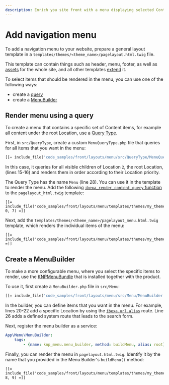 ```yaml
---
description: Enrich you site front with a menu displaying selected Content items.
---
```


# Add navigation menu

To add a navigation menu to your website, prepare a general layout template in a `templates/themes/<theme_name>/pagelayout.html.twig` file.

This template can contain things such as header, menu, footer, as well as [assets](../assets.md) for the whole site,
and all other templates [extend](../templates/templates.md#connecting-templates) it.

To select items that should be rendered in the menu, you can use one of the following ways:

- create a [query](#render-menu-using-a-query)
- create a [MenuBuilder](#create-a-menubuilder)

## Render menu using a query

To create a menu that contains a specific set of Content items, for example all content under the root Location, use a [Query Type](../queries_and_controllers/content_queries.md).

First, in `src/QueryType`, create a custom `MenuQueryType.php` file that queries for all items that you want in the menu:

``` php hl_lines="15 16 28"
[[= include_file('code_samples/front/layouts/menu/src/QueryType/MenuQueryType.php') =]]
```

In this case, it queries for all visible children of Location `2`, the root Location, (lines 15-16)
and renders them in order according to their Location priority.

The Query Type has the name `Menu` (line 28).
You can use it in the template to render the menu.
Add the following [`ibexa_render_content_query` function](../twig_function_reference/content_twig_functions.md#ibexa_render_content_query) to the `pagelayout_html.twig` template:

``` html+twig
[[= include_file('code_samples/front/layouts/menu/templates/themes/my_theme/pagelayout.html.twig', 0, 7) =]]
```

Next, add the `templates/themes/<theme_name>/pagelayout_menu.html.twig` template,
which renders the individual items of the menu:

``` html+twig
[[= include_file('code_samples/front/layouts/menu/templates/themes/my_theme/pagelayout_menu.html.twig') =]]
```

## Create a MenuBuilder

To make a more configurable menu, where you select the specific items to render,
use the [KNPMenuBundle](https://github.com/KnpLabs/KnpMenuBundle) that is installed together with the product.

To use it, first create a `MenuBuilder.php` file in `src/Menu`:

``` php hl_lines="20 21 22 26"
[[= include_file('code_samples/front/layouts/menu/src/Menu/MenuBuilder.php') =]]
```

In the builder, you can define items that you want in the menu.
For example, lines 20-22 add a specific Location by using the [`ibexa.url.alias`](../twig_function_reference/url_twig_functions.md#ibexa.url.alias) route.
Line 26 adds a defined system route that leads to the search form.

Next, register the menu builder as a service:

``` yaml
App\Menu\MenuBuilder:
    tags:
        - {name: knp_menu.menu_builder, method: buildMenu, alias: root}
```

Finally, you can render the menu in `pagelayout.html.twig`.
Identify it by the name that you provided in the Menu Builder's `buildMenu()` method:

``` html+twig
[[= include_file('code_samples/front/layouts/menu/templates/themes/my_theme/pagelayout.html.twig', 8, 9) =]]
```
